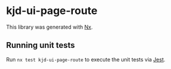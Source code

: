 # kjd-ui-page-route

This library was generated with [Nx](https://nx.dev).

## Running unit tests

Run `nx test kjd-ui-page-route` to execute the unit tests via [Jest](https://jestjs.io).

